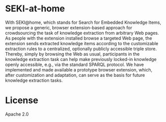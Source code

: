 SEKI-at-home
============

With SEKI@home, which stands for Search for Embedded Knowledge Items, we propose a generic, browser extension-based approach for crowdsourcing the task of knowledge extraction from arbitrary Web pages. As people with the extension installed browse a targeted Web page, the extension sends extracted knowledge items according to the customizable extraction rules to a centralized, optionally publicly accessible triple store. Thereby, simply by browsing the Web as usual, participants in the knowledge extraction task can help make previously locked-in knowledge openly accessible, e.g., via the standard SPARQL protocol. We have implemented and made available a prototype browser extension, which, after customization and adaptation, can serve as the basis for future knowledge extraction tasks.

License
=======

Apache 2.0